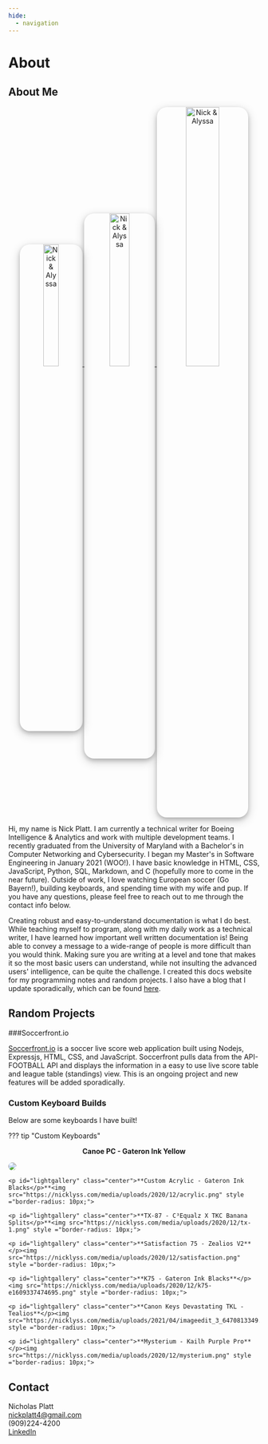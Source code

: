 ```yaml
---
hide:
  - navigation
---
```

# About
## About Me
<div id="lightgallery" class="center">
    <a href="https://nicklyss.com/wp-content/uploads/2020/05/nicklyss.jpg">
        <img src="https://nicklyss.com/wp-content/uploads/2020/05/nicklyss.jpg" title="Monterey, CA 2019" alt="Nick & Alyssa" width="25%" height ="25%" style ="border-radius: 20px; box-shadow: 0 4px 8px 0 rgba(0, 0, 0, 0.2), 0 6px 20px 0 rgba(0, 0, 0, 0.19);">
    </a>
	<a href="https://nicklyss.com/wp-content/uploads/2020/08/nicklyss.jpg">
        <img src="https://nicklyss.com/wp-content/uploads/2020/08/nicklyss.jpg" title="Juneau, AK 2018" alt="Nick & Alyssa" width="28%" height ="28%" style ="border-radius: 20px; box-shadow: 0 4px 8px 0 rgba(0, 0, 0, 0.2), 0 6px 20px 0 rgba(0, 0, 0, 0.19);">
    </a>
	<a href="https://nicklyss.com/wp-content/uploads/2020/08/pup.jpg">
        <img src="https://nicklyss.com/wp-content/uploads/2020/08/pup.jpg" title="Dani!" alt="Nick & Alyssa" width="36.5%" height ="36.5%" style ="border-radius: 20px; box-shadow: 0 4px 8px 0 rgba(0, 0, 0, 0.2), 0 6px 20px 0 rgba(0, 0, 0, 0.19);">  
    </a>
</div>

Hi, my name is Nick Platt.  I am currently a technical writer for Boeing Intelligence & Analytics and work with multiple development teams.  I recently graduated from the University of Maryland with a Bachelor's in Computer Networking and Cybersecurity.  I began my Master's in Software Engineering in January 2021 (WOO!).  I have basic knowledge in HTML, CSS, JavaScript, Python, SQL, Markdown, and C (hopefully more to come in the near future).  Outside of work, I love watching European soccer (Go Bayern!), building keyboards, and spending time with my wife and pup.  If you have any questions, please feel free to reach out to me through the contact info below.  

Creating robust and easy-to-understand documentation is what I do best.  While teaching myself to program, along with my daily work as a technical writer, I have learned how important well written documentation is!  Being able to convey a message to a wide-range of people is more difficult than you would think.  Making sure you are writing at a level and tone that makes it so the most basic users can understand, while not insulting the advanced users' intelligence, can be quite the challenge.  I created this docs website for my programming notes and random projects.  I also have a blog that I update sporadically, which can be found [here](https://blog.nicklyss.com).

## Random Projects

<style type="text/css">
	.center{
		text-align: center;
	}
</style>

###Soccerfront.io  

<a href="https://soccerfront.io">Soccerfront.io</a> is a soccer live score web application built using Nodejs, Expressjs, HTML, CSS, and JavaScript.  Soccerfront pulls data from the API-FOOTBALL API and displays the information in a easy to use live score table and league table (standings) view.  This is an ongoing project and new features will be added sporadically.  


### Custom Keyboard Builds  

Below are some keyboards I have built!  

??? tip "Custom Keyboards"
	<p id="lightgallery" class="center">**Canoe PC - Gateron Ink Yellow**</p><img src="https://nicklyss.com/media/uploads/2020/12/canoe.png" style ="border-radius: 10px;">  

	<p id="lightgallery" class="center">**Custom Acrylic - Gateron Ink Blacks</p>**<img src="https://nicklyss.com/media/uploads/2020/12/acrylic.png" style ="border-radius: 10px;">  

	<p id="lightgallery" class="center">**TX-87 - C³Equalz X TKC Banana Splits</p>**<img src="https://nicklyss.com/media/uploads/2020/12/tx-1.png" style ="border-radius: 10px;">   

	<p id="lightgallery" class="center">**Satisfaction 75 - Zealios V2**</p><img src="https://nicklyss.com/media/uploads/2020/12/satisfaction.png" style ="border-radius: 10px;">  

	<p id="lightgallery" class="center">**K75 - Gateron Ink Blacks**</p><img src="https://nicklyss.com/media/uploads/2020/12/k75-e1609337474695.png" style ="border-radius: 10px;">  

	<p id="lightgallery" class="center">**Canon Keys Devastating TKL - Tealios**</p><img src="https://nicklyss.com/media/uploads/2021/04/imageedit_3_6470813349.png" style ="border-radius: 10px;">
	
	<p id="lightgallery" class="center">**Mysterium - Kailh Purple Pro**</p><img src="https://nicklyss.com/media/uploads/2020/12/mysterium.png" style ="border-radius: 10px;">

## Contact  
Nicholas Platt  
nickplatt4@gmail.com  
(909)224-4200  
[LinkedIn](https://www.linkedin.com/in/nicholas-platt/)

<script>
    lightGallery(document.getElementById('lightgallery'));
</script>
